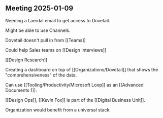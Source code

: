 
## Meeting 2025-01-09

Needing a Laerdal email to get access to Dovetail.  

Might be able to use Channels.  

Dovetail doesn't pull in from [[Teams]]

Could help Sales teams on [[Design Interviews]] 

[[Design Research]] 

Creating a dashboard on top of [[Organizations/Dovetail]] that shows the "comprehensiveness" of the data.  

Can use [[Tooling/Productivity/Microsoft Loop]] as an [[Advanced Documents 1]].  

[[Design Ops]], [[Kevin Fox]] is part of the [[Digital Business Unit]].  

Organization would benefit from a universal stack.  







